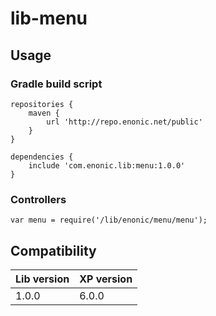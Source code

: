 # lib-menu

## Usage

### Gradle build script

    repositories {
        maven {
            url 'http://repo.enonic.net/public'
        }
    }

    dependencies {
        include 'com.enonic.lib:menu:1.0.0'
    }

### Controllers

    var menu = require('/lib/enonic/menu/menu');

## Compatibility

| Lib version        | XP version |
| ------------- | ------------- |
| 1.0.0 | 6.0.0 |